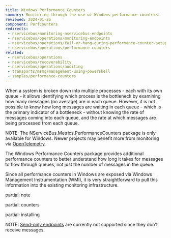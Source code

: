 ```yaml
---
title: Windows Performance Counters
summary: Monitoring through the use of Windows performance counters.
reviewed: 2024-01-26
component: PerfCounters
redirects:
 - nservicebus/monitoring-nservicebus-endpoints
 - nservicebus/operations/monitoring-endpoints
 - nservicebus/operations/fail-or-hang-during-performance-counter-setup
 - nservicebus/operations/performance-counters
related:
 - nservicebus/operations
 - nservicebus/recoverability
 - nservicebus/operations/auditing
 - transports/msmq/management-using-powershell
 - samples/performance-counters
---
```


When a system is broken down into multiple processes - each with its own queue - it allows identifying which process is the bottleneck by examining how many messages (on average) are in each queue. However, it is not possible to know how long messages are waiting in each queue - which is the primary indicator of a bottleneck - without knowing the rate of messages coming into each queue, and the rate at which messages are being processed from each queue.

NOTE: The NServiceBus.Metrics.PerformanceCounters package is only available for Windows. Newer projects may benefit more from monitoring via [OpenTelemetry](/nservicebus/operations/opentelemetry.md).

The Windows Performance Counters package provides additional performance counters to better understand how long it takes for messages to flow through queues, not just the number of messages in the queue.

Since all performance counters in Windows are exposed via Windows Management Instrumentation (WMI), it is very straightforward to pull this information into the existing monitoring infrastructure.

partial: note

partial: counters

partial: installing

NOTE: [Send-only endpoints](/nservicebus/hosting/#self-hosting-send-only-hosting) are currently not supported since they don't receive messages.
